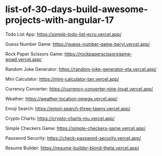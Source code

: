 # list-of-30-days-build-awesome-projects-with-angular-17

Todo List App: https://simple-todo-list-ecru.vercel.app/

Guess Number Game: https://guess-number-game-beryl.vercel.app/

Rock Paper Scissors Game: https://rockpaperscissorsgame-woad.vercel.app/

Random Joke Generator: https://random-joke-generator-eta.vercel.app/

Mini Calculator: https://mini-calculator-tan.vercel.app/

Currency Converter: https://currency-converter-nine-lovat.vercel.app/

Weather: https://weather-location-omega.vercel.app/

Emoji Search: https://emoji-search-three-tawny.vercel.app/

Crypto Charts: https://crypto-charts-mu.vercel.app/

Simple Checkers Game: https://simple-checkers-game.vercel.app/

Password Security: https://check-password-security.vercel.app/

Resume Builder: https://resume-builder-blond-theta.vercel.app/
